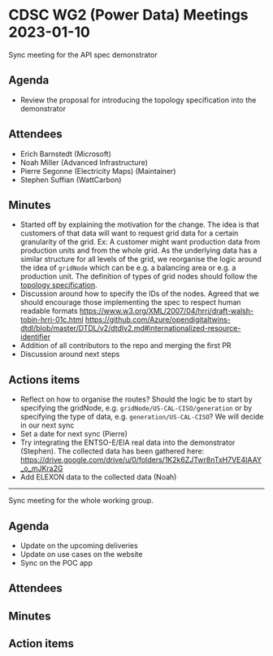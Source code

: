 # CDSC WG2 (Power Data) Meetings 2023-01-10

Sync meeting for the API spec demonstrator

## Agenda

* Review the proposal for introducing the topology specification into the demonstrator

## Attendees

* Erich Barnstedt (Microsoft)
* Noah Miller (Advanced Infrastructure)
* Pierre Segonne (Electricity Maps) (Maintainer)
* Stephen Suffian (WattCarbon)

## Minutes

* Started off by explaining the motivation for the change. The idea is that customers of that data will want to request grid data for a certain granularity of the grid. Ex: A customer might want production data from production units and from the whole grid. As the underlying data has a similar structure for all levels of the grid, we reorganise the logic around the idea of `gridNode` which can be e.g. a balancing area or e.g. a production unit. The definition of types of grid nodes should follow the [topology specification](https://github.com/carbon-data-specification/Power-Systems-Data/blob/draft-0.0.1/topology.md).
* Discussion around how to specify the IDs of the nodes. Agreed that we should encourage those implementing the spec to respect human readable formats https://www.w3.org/XML/2007/04/hrri/draft-walsh-tobin-hrri-01c.html https://github.com/Azure/opendigitaltwins-dtdl/blob/master/DTDL/v2/dtdlv2.md#internationalized-resource-identifier
* Addition of all contributors to the repo and merging the first PR
* Discussion around next steps

## Actions items

* Reflect on how to organise the routes? Should the logic be to start by specifying the gridNode, e.g. `gridNode/US-CAL-CISO/generation` or by specifying the type of data, e.g. `generation/US-CAL-CISO`? We will decide in our next sync
* Set a date for next sync (Pierre)
* Try integrating the ENTSO-E/EIA real data into the demonstrator (Stephen). The collected data has been gathered here: https://drive.google.com/drive/u/0/folders/1K2k6ZJTwr8nTxH7VE4IAAY_o_mJKra2G
* Add ELEXON data to the collected data (Noah)

___

Sync meeting for the whole working group.

## Agenda

* Update on the upcoming deliveries
* Update on use cases on the website
* Sync on the POC app

## Attendees


## Minutes


## Action items
